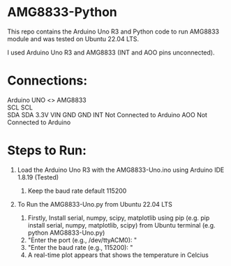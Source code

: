 # AMG8833-Python
This repo contains the Arduino Uno R3 and Python code to run AMG8833 module and was tested on Ubuntu 22.04 LTS.

I used Arduino Uno R3 and AMG8833 (INT and AOO pins unconnected).

# Connections:

Arduino UNO <>  AMG8833 <br>
SCL             SCL  <br>
SDA             SDA
3.3V            VIN
GND             GND
                INT  Not Connected to Arduino 
                AOO  Not Connected to Arduino

# Steps to Run:
1. Load the Arduino Uno R3 with the AMG8833-Uno.ino using Arduino IDE 1.8.19 (Tested)
   1. Keep the baud rate default 115200
 
2. To Run the AMG8833-Uno.py from Ubuntu 22.04 LTS
   1. Firstly, Install serial, numpy, scipy, matplotlib using pip (e.g. pip install serial, numpy, matplotlib, scipy) from Ubuntu terminal (e.g. python AMG8833-Uno.py)
   2.  "Enter the port (e.g., /dev/ttyACM0): "
   3.  "Enter the baud rate (e.g., 115200): "
   4.  A real-time plot appears that shows the temperature in Celcius
